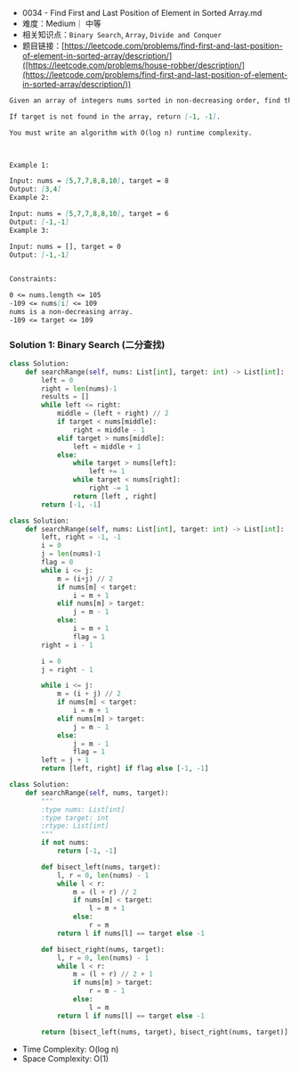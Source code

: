 
*  0034 - Find First and Last Position of Element in Sorted Array.md
* 难度：Medium｜ 中等
* 相关知识点：`Binary Search`, `Array`,  `Divide and Conquer`
* 题目链接：[https://leetcode.com/problems/find-first-and-last-position-of-element-in-sorted-array/description/]([https://leetcode.com/problems/house-robber/description/](https://leetcode.com/problems/find-first-and-last-position-of-element-in-sorted-array/description/))

```markdown
Given an array of integers nums sorted in non-decreasing order, find the starting and ending position of a given target value.

If target is not found in the array, return [-1, -1].

You must write an algorithm with O(log n) runtime complexity.

 

Example 1:

Input: nums = [5,7,7,8,8,10], target = 8
Output: [3,4]
Example 2:

Input: nums = [5,7,7,8,8,10], target = 6
Output: [-1,-1]
Example 3:

Input: nums = [], target = 0
Output: [-1,-1]
 

Constraints:

0 <= nums.length <= 105
-109 <= nums[i] <= 109
nums is a non-decreasing array.
-109 <= target <= 109

```



### Solution 1: Binary Search (二分查找)
```PYTHON
class Solution:
    def searchRange(self, nums: List[int], target: int) -> List[int]:
        left = 0
        right = len(nums)-1
        results = []
        while left <= right:
            middle = (left + right) // 2
            if target < nums[middle]:
                right = middle - 1
            elif target > nums[middle]:
                left = middle + 1
            else:
                while target > nums[left]:
                    left += 1
                while target < nums[right]:
                    right -= 1
                return [left , right]
        return [-1, -1]
```

```python
class Solution:
    def searchRange(self, nums: List[int], target: int) -> List[int]:
        left, right = -1, -1
        i = 0
        j = len(nums)-1
        flag = 0
        while i <= j:
            m = (i+j) // 2
            if nums[m] < target:
                i = m + 1
            elif nums[m] > target:
                j = m - 1
            else:
                i = m + 1
                flag = 1
        right = i - 1

        i = 0
        j = right - 1

        while i <= j:
            m = (i + j) // 2
            if nums[m] < target:
                i = m + 1
            elif nums[m] > target:
                j = m - 1
            else:
                j = m - 1
                flag = 1
        left = j + 1
        return [left, right] if flag else [-1, -1]
```

```python
class Solution:
    def searchRange(self, nums, target):
        """
        :type nums: List[int]
        :type target: int
        :rtype: List[int]
        """
        if not nums:
            return [-1, -1]

        def bisect_left(nums, target):
            l, r = 0, len(nums) - 1
            while l < r:
                m = (l + r) // 2
                if nums[m] < target:
                    l = m + 1
                else:
                    r = m
            return l if nums[l] == target else -1

        def bisect_right(nums, target):
            l, r = 0, len(nums) - 1
            while l < r:
                m = (l + r) // 2 + 1
                if nums[m] > target:
                    r = m - 1
                else:
                    l = m
            return l if nums[l] == target else -1

        return [bisect_left(nums, target), bisect_right(nums, target)]
```
* Time Complexity: O(log n)
* Space Complexity: O(1)
